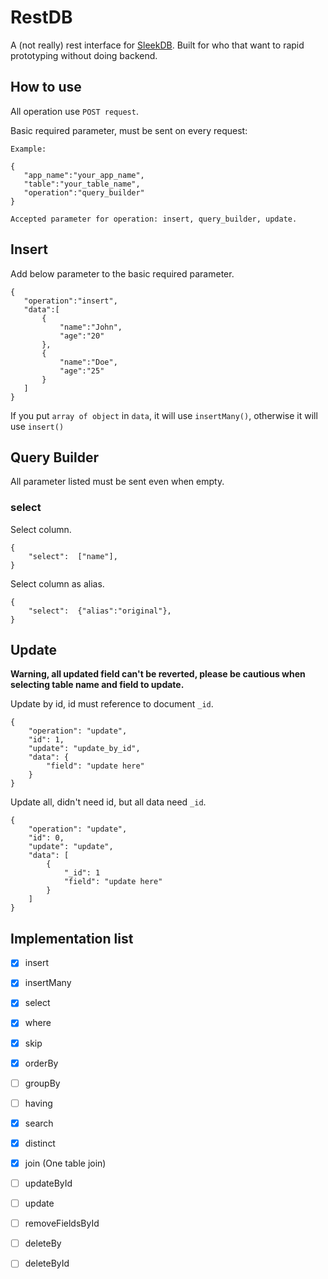 
# RestDB

A (not really) rest interface for [SleekDB](https://github.com/rakibtg/SleekDB). Built for who that want to rapid prototyping without doing backend.

## How to use
All operation use `POST request`.

Basic required parameter, must be sent on every request:

    Example:
    
    {
       "app_name":"your_app_name",
       "table":"your_table_name",
       "operation":"query_builder"
    }
    
    Accepted parameter for operation: insert, query_builder, update.

## Insert

Add below parameter to the basic required parameter.
	
    {
       "operation":"insert",
       "data":[
	       {
		       "name":"John",
		       "age":"20"
	       },
	       {
		       "name":"Doe",
		       "age":"25"
	       }
       ]
    }
	
If you put `array of object` in `data`, it will use `insertMany()`, otherwise it will use `insert()`

## Query Builder
All parameter listed must be sent even when empty.

### select
Select column.

    {
	    "select":  ["name"],
    }

Select column as alias.
    
    {
	    "select":  {"alias":"original"},
    }

## Update
**Warning, all updated field can't be reverted, please be cautious when selecting table name and field to update.**

Update by id, id must reference to document `_id`.

    {
        "operation": "update",
        "id": 1,
        "update": "update_by_id",
        "data": {
            "field": "update here"
        }
    }

Update all, didn't need id, but all data need `_id`.

    {
        "operation": "update",
        "id": 0,
        "update": "update",
        "data": [
            {
                "_id": 1
                "field": "update here"
            }
        ]
    }

## Implementation list

-  [x] insert

-  [x] insertMany

-  [x] select

-  [x] where

-  [x] skip

-  [x] orderBy

- [ ] groupBy

- [ ] having

-  [x] search

-  [x] distinct

-  [x] join (One table join)

- [ ] updateById

- [ ] update

- [ ] removeFieldsById

- [ ] deleteBy

- [ ] deleteById